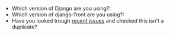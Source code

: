 - Which version of Django are you using?: 
- Which version of django-front are you using?:
- Have you looked trough [recent issues](https://github.com/mbi/django-front/issues?utf8=%E2%9C%93&q=is%3Aissue) and checked this isn't a duplicate?
